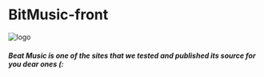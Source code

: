 # BitMusic-front

<img href="images/logoType-light.png" alt="logo"><h5>Beat Music is one of the sites that we tested and published its source for you dear ones (:</h5>